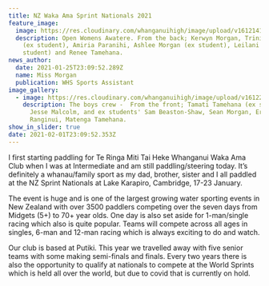```yaml
---
title: NZ Waka Ama Sprint Nationals 2021
feature_image:
  image: https://res.cloudinary.com/whanganuihigh/image/upload/v1612141864/News/Kerwyn_Morgan.141844946_707541546572335_8256100695236992703_n.jpg
  description: Open Womens Awatere. From the back; Kerwyn Morgan, Trinity Herewini
    (ex student), Amiria Paranihi, Ashlee Morgan (ex student), Leilani Tua (ex
    student) and Renee Tamehana.
news_author:
  date: 2021-01-25T23:09:52.289Z
  name: Miss Morgan
  publication: WHS Sports Assistant
image_gallery:
  - image: https://res.cloudinary.com/whanganuihigh/image/upload/v1612221913/News/Kerwyn-Morgan.139526844_4262086533806549_5127786566906157894_n.jpg
    description: The boys crew -  From the front; Tamati Tamehana (ex student),
      Jesse Malcolm, and ex students' Sam Beaston-Shaw, Sean Morgan, Eru
      Ranginui, Matenga Tamehana.
show_in_slider: true
date: 2021-02-01T23:09:52.353Z
---
```

I first starting paddling for Te Ringa Miti Tai Heke Whanganui Waka Ama Club when I was at Intermediate and am still paddling/steering today. It’s definitely a whanau/family sport as my dad, brother, sister and I all paddled at the NZ Sprint Nationals at Lake Karapiro, Cambridge, 17-23 January. 

The event is huge and is one of the largest growing water sporting events in New Zealand with over 3500 paddlers competing over the seven days from Midgets (5+) to 70+ year olds.  One day is also set aside for 1-man/single racing which also is quite popular.  Teams will compete across all ages in singles, 6-man and 12-man racing which is always exciting to do and watch.

Our club is based at Putiki. This year we travelled away with five senior teams with some making semi-finals and finals. Every two years there is also the opportunity to qualify at nationals to compete at the World Sprints which is held all over the world, but due to covid that is currently on hold.
